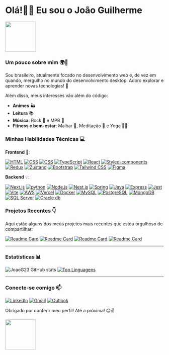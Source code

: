 # **Olá!👋😄 Eu sou o João Guilherme**

<img src="https://c.tenor.com/4kIHjPaMiDoAAAAi/the-blobs-live-on-waving.gif" width="96"/>

### **Um pouco sobre mim** 🌍🚀

Sou brasileiro, atualmente focado no desenvolvimento web e, de vez em quando, mergulho no mundo do desenvolvimento desktop. Adoro explorar e aprender novas tecnologias! 🚀

Além disso, meus interesses vão além do código:
- **Animes** 🏜️
- **Leitura** 📚
- **Música**: Rock 🎸 e MPB 🎻
- **Fitness e bem-estar**: Malhar 💪, Meditação 🧘 e Yoga 🤸🏽

<h3>Minhas Habilidades Técnicas 💻</h3>

**Frontend** 🌟:

[![HTML](https://img.shields.io/badge/HTML-239120?style=for-the-badge&logo=html5&logoColor=white)](https://developer.mozilla.org/en-US/docs/Web/HTML)
[![CSS](https://img.shields.io/badge/CSS-1572B6?style=for-the-badge&logo=css3&logoColor=white)](https://developer.mozilla.org/en-US/docs/Web/CSS)
[![CSS](https://img.shields.io/badge/JavaScript-F7DF1E?style=for-the-badge&logo=JavaScript&logoColor=black)](https://developer.mozilla.org/en-US/docs/Web/javascript)
[![TypeScript](https://img.shields.io/badge/TypeScript-3178C6?style=for-the-badge&logo=typescript&logoColor=white)](https://www.typescriptlang.org/)
[![React](https://img.shields.io/badge/React-20232A?style=for-the-badge&logo=react&logoColor=61DAFB)](https://reactjs.org/)
[![Styled-components](https://img.shields.io/badge/Styled_components-DB7093?style=for-the-badge&logo=styled-components&logoColor=white)](https://styled-components.com/)
[![Redux](https://img.shields.io/badge/Redux-764ABC?style=for-the-badge&logo=redux&logoColor=white)](https://redux.js.org/)
[![Zustand](https://img.shields.io/badge/Zustand-FF3E00?style=for-the-badge&logo=zustand&logoColor=white)](https://zustand.surge.sh/)
[![Bootstrap](https://img.shields.io/badge/Bootstrap-7952B3?style=for-the-badge&logo=bootstrap&logoColor=white)](https://getbootstrap.com/)
[![Tailwind CSS](https://img.shields.io/badge/Tailwind_CSS-38B2AC?style=for-the-badge&logo=tailwind-css&logoColor=white)](https://tailwindcss.com/)
[![Figma](https://img.shields.io/badge/Figma-F24E1E?style=for-the-badge&logo=figma&logoColor=white)](https://www.figma.com/)

**Backend** 💡:

[![Next.js](https://img.shields.io/badge/Next.js-000000?style=for-the-badge&logo=next.js&logoColor=white)](https://nextjs.org/)
[![python](https://img.shields.io/badge/python-3670A0?style=for-the-badge&logo=python&logoColor=ffdd54)](https://python.org/)
[![Node.js](https://img.shields.io/badge/Node.js-339933?style=for-the-badge&logo=node.js&logoColor=white)](https://nodejs.org/)
[![Nest.js](https://img.shields.io/badge/Nest.js-E0234E?style=for-the-badge&logo=nestjs&logoColor=white)](https://nestjs.com/)
[![Spring](https://img.shields.io/badge/Spring-6DB33F?style=for-the-badge&logo=spring&logoColor=white)](https://spring.io/)
[![Java](https://img.shields.io/badge/Java-ED8B00?style=for-the-badge&logo=openjdk&logoColor=white)](https://www.java.com/)
[![Express](https://img.shields.io/badge/Express.js-404D59?style=for-the-badge)]()
[![Jest](https://img.shields.io/badge/Jest-C21325?style=for-the-badge&logo=jest&logoColor=white)](https://jestjs.io/)
[![Vite](https://img.shields.io/badge/Vite-646CFF?style=for-the-badge&logo=vite&logoColor=white)](https://vitejs.dev/)
[![AWS](https://img.shields.io/badge/AWS-232F3E?style=for-the-badge&logo=amazon-aws&logoColor=white)](https://aws.amazon.com/)
[![Vercel](https://img.shields.io/badge/Vercel-000000?style=for-the-badge&logo=vercel&logoColor=white)](https://vercel.com/)
[![Docker](https://img.shields.io/badge/Docker-2496ED?style=for-the-badge&logo=docker&logoColor=white)](https://www.docker.com/)
[![MySQL](https://img.shields.io/badge/MySQL-4479A1?style=for-the-badge&logo=mysql&logoColor=white)](https://www.mysql.com/)
[![PostgreSQL](https://img.shields.io/badge/PostgreSQL-336791?style=for-the-badge&logo=postgresql&logoColor=white)](https://www.postgresql.org/)
[![MongoDB](https://img.shields.io/badge/MongoDB-47A248?style=for-the-badge&logo=mongodb&logoColor=white)](https://www.mongodb.com/)
[![SQL Server](https://img.shields.io/badge/SQL_Server-CC2927?style=for-the-badge&logo=microsoft-sql-server&logoColor=white)](https://www.microsoft.com/en-us/sql-server)
[![Oracle db](https://img.shields.io/badge/Oracle-F80000?style=for-the-badge&logo=Oracle&logoColor=white)]()

### Projetos Recentes 👇

Aqui estão alguns dos meus projetos mais recentes que estou orgulhoso de compartilhar:

[![Readme Card](https://github-readme-stats.vercel.app/api/pin/?username=JoaoG23&repo=GContas)](https://github.com/JoaoG23/GContas)
[![Readme Card](https://github-readme-stats.vercel.app/api/pin/?username=JoaoG23&repo=e-commerce-api)](https://github.com/JoaoG23/e-commerce-api)
[![Readme Card](https://github-readme-stats.vercel.app/api/pin/?username=JoaoG23&repo=fx-financas)](https://github.com/JoaoG23/fx-financas)
[![Readme Card](https://github-readme-stats.vercel.app/api/pin/?username=JoaoG23&repo=Sistema-Acesso-Frontend)](https://github.com/JoaoG23/Sistema-Acesso-Frontend)

---

### Estatísticas 📊

![JoaoG23 GitHub stats](https://github-readme-stats.vercel.app/api?username=JoaoG23&show_icons=true&theme=algolia)
[![Top Linguagens](https://github-readme-stats.vercel.app/api/top-langs/?username=JoaoG23&layout=compact&theme=react)](https://github.com/JoaoG23/github-readme-stats)

---

### Conecte-se comigo 📫

[![LinkedIn](https://img.shields.io/badge/LinkedIn-Joaog123-blue?style=for-the-badge&logo=linkedin&logoColor=white&link=https://www.linkedin.com/in/joaog123/)](https://www.linkedin.com/in/joaog123/) 
[![Gmail](https://img.shields.io/badge/Gmail-Joazi-red?style=for-the-badge&logo=gmail&logoColor=white)](mailto:joazinhotito@gmail.com) 
[![Outlook](https://img.shields.io/badge/Microsoft_Outlook-joaoguilherme94-blue?style=for-the-badge&logo=microsoft-outlook&logoColor=white)](mailto:joaoguilherme94@live.com)

Obrigado por conferir meu perfil! Até a próxima! 😊✌️

<img src="https://c.tenor.com/nebZyl8oN7IAAAAi/wave-hello.gif" width="96"/>
